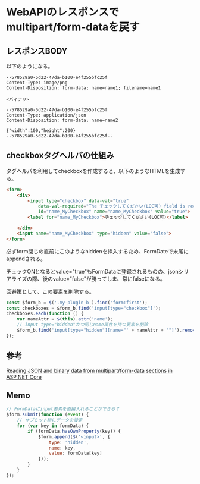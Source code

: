 # WebAPIのレスポンスでmultipart/form-dataを戻す

## レスポンスBODY

以下のようになる。

```
--578529a0-5d22-47da-b100-e4f255bfc25f
Content-Type: image/png
Content-Disposition: form-data; name=name1; filename=name1

<バイナリ>

--578529a0-5d22-47da-b100-e4f255bfc25f
Content-Type: application/json
Content-Disposition: form-data; name=name2

{"width":100,"height":200}
--578529a0-5d22-47da-b100-e4f255bfc25f--
```

## checkboxタグヘルパの仕組み

タグヘルパを利用してcheckboxを作成すると、以下のようなHTMLを生成する。

```html
<form>
    <div>
        <input type="checkbox" data-val="true"
            data-val-required="The チェックしてください(LOC可) field is required."
            id="name_MyCheckbox" name="name_MyCheckbox" value="true">
        <label for="name_MyCheckbox">チェックしてください(LOC可)</label>

    </div>
    <input name="name_MyCheckbox" type="hidden" value="false">
</form>
```

必ずform閉じの直前にこのようなhiddenを挿入するため、FormDateで末尾にappendされる。

チェックONとなるとvalue="true"もFormDataに登録されるものの、jsonシリアライズの際、後のvalue="false"が勝ってしま、常にfalseになる。

回避策として、この要素を削除する。

```js
const $form_b = $('.my-plugin-b').find('form:first');
const checkboxes = $form_b.find('input[type="checkbox"]');
checkboxes.each(function () {
    var nameAttr = $(this).attr('name');
    // input type="hidden"かつ同じname属性を持つ要素を削除
    $form_b.find('input[type="hidden"][name="' + nameAttr + '"]').remove();
});
```

## 参考

[Reading JSON and binary data from multipart/form-data sections in ASP.NET Core](https://andrewlock.net/reading-json-and-binary-data-from-multipart-form-data-sections-in-aspnetcore/)

## Memo

```js
// FormDataにinput要素を直接入れることができる？
$form.submit(function (event) {
    // サブミット時にデータを設定
    for (var key in formData) {
        if (formData.hasOwnProperty(key)) {
            $form.append($('<input>', {
                type: 'hidden',
                name: key,
                value: formData[key]
            }));
        }
    }
});
```